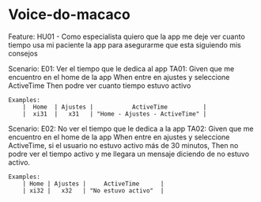 # Voice-do-macaco
Feature: HU01 - Como especialista quiero que la app me deje ver cuanto tiempo usa mi paciente la app para asegurarme que esta siguiendo mis consejos

Scenario: E01: Ver el tiempo que le dedica al app
TA01:
    Given que me encuentro en el home de la app
    When entre en ajustes y seleccione ActiveTime
    Then podre ver cuanto tiempo estuvo activo

    Examples:   
        |  Home  | Ajustes |           ActiveTime          |
        |  xi31  |   x31   | "Home - Ajustes - ActiveTime" |

Scenario: E02: No ver el tiempo que le dedica a la app
TA02:
    Given que me encuentro en el home de la app
    When entre en ajustes y seleccione ActiveTime, si el usuario no estuvo activo más de 30 minutos,
    Then no podre ver el tiempo activo y me llegara un mensaje diciendo de no estuvo activo.

    Examples:
        | Home | Ajustes |     ActiveTime      |
        | xi32 |   x32   | "No estuvo activo"  |